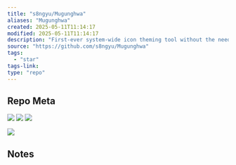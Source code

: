 ```yaml
---
title: "s8ngyu/Mugunghwa"
aliases: "Mugunghwa"
created: 2025-05-11T11:14:17
modified: 2025-05-11T11:14:17
description: "First-ever system-wide icon theming tool without the need of jailbreak for iOS and watchOS(partly). Requires sandbox escape."
source: "https://github.com/s8ngyu/Mugunghwa"
tags:
  - "star"
tags-link:
type: "repo"
---
```

## Repo Meta

![](https://img.shields.io/github/stars/s8ngyu/Mugunghwa?style=for-the-badge&label=stars) ![](https://img.shields.io/github/repo-size/s8ngyu/Mugunghwa?style=for-the-badge&label=size) ![](https://img.shields.io/github/created-at/s8ngyu/Mugunghwa?style=for-the-badge&label=since)

[![](https://github-readme-stats.vercel.app/api/pin/?username=s8ngyu&repo=Mugunghwa&bg_color=00000000)](https://github.com/s8ngyu/Mugunghwa)

## Notes


